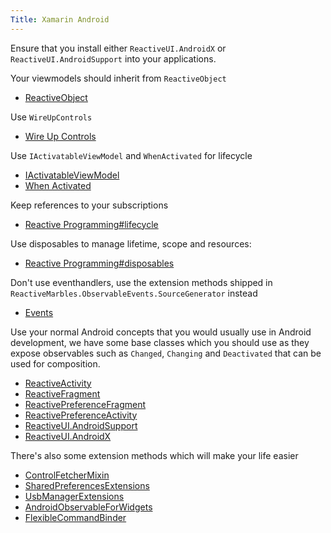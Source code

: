 ```yaml
---
Title: Xamarin Android
---
```


Ensure that you install either `ReactiveUI.AndroidX` or `ReactiveUI.AndroidSupport` into your applications.

Your viewmodels should inherit from `ReactiveObject`

- [ReactiveObject](~/api/reactiveui/reactiveobject/)

Use `WireUpControls`

- [Wire Up Controls](~/docs/handbook/data-binding/xamarin-android/wire-up-controls.md)

Use `IActivatableViewModel` and `WhenActivated` for lifecycle

- [IActivatableViewModel](~/api/reactiveui/IActivatableViewModel/)
- [When Activated](~/docs/handbook/when-activated/index.md)

Keep references to your subscriptions

- [Reactive Programming#lifecycle](~/docs/reactive-programming/index.md#lifecycle)

Use disposables to manage lifetime, scope and resources:

- [Reactive Programming#disposables](~/docs/reactive-programming/index.md#disposables)

Don't use eventhandlers, use the extension methods shipped in `ReactiveMarbles.ObservableEvents.SourceGenerator` instead

- [Events](~/docs/handbook/events/index.md)

Use your normal Android concepts that you would usually use in Android development, we have some base classes which you should use as they expose observables such as `Changed`, `Changing` and `Deactivated` that can be used for composition.

- [ReactiveActivity](~/api/reactiveui/reactiveactivity_1/)
- [ReactiveFragment](~/api/reactiveui/reactivefragment_1/)
- [ReactivePreferenceFragment](~/api/reactiveui/reactivepreferencefragment_1/)
- [ReactivePreferenceActivity](~/api/reactiveui/reactivepreferenceactivity_1/)
- [ReactiveUI.AndroidSupport](~/api/reactiveui.androidsupport/)
- [ReactiveUI.AndroidX](~/api/reactiveui.androidx/)

There's also some extension methods which will make your life easier

- [ControlFetcherMixin](~/api/reactiveui.androidsupport/controlfetchermixin/)
- [SharedPreferencesExtensions](~/api/reactiveui/sharedpreferencesextensions/)
- [UsbManagerExtensions](~/api/reactiveui/usbmanagerextensions/)
- [AndroidObservableForWidgets](~/api/reactiveui/androidobservableforwidgets/)
- [FlexibleCommandBinder](~/api/reactiveui/flexiblecommandbinder/)
